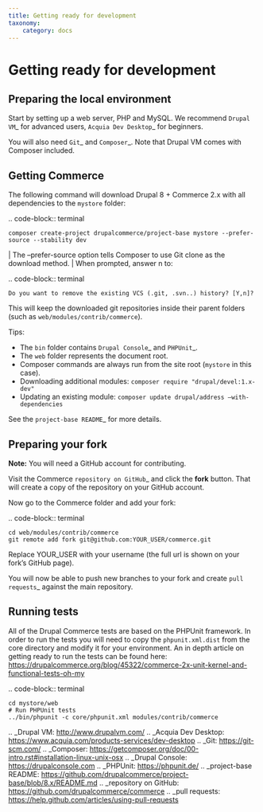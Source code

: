 ```yaml
---
title: Getting ready for development
taxonomy:
    category: docs
---
```


Getting ready for development
=============================

Preparing the local environment
-------------------------------

Start by setting up a web server, PHP and MySQL. We recommend `Drupal VM`_ for
advanced users, `Acquia Dev Desktop`_ for beginners.

You will also need `Git`_ and `Composer`_. Note that Drupal VM comes with Composer included.

Getting Commerce
----------------

The following command will download Drupal 8 + Commerce 2.x with all
dependencies to the ``mystore`` folder:

.. code-block:: terminal

    composer create-project drupalcommerce/project-base mystore --prefer-source --stability dev

| The –prefer-source option tells Composer to use Git clone as the
  download method.
| When prompted, answer n to:

.. code-block:: terminal

    Do you want to remove the existing VCS (.git, .svn..) history? [Y,n]?

This will keep the downloaded git repositories inside their parent folders (such
as ``web/modules/contrib/commerce``).

Tips:

-  The ``bin`` folder contains `Drupal Console`_ and `PHPUnit`_.
-  The ``web`` folder represents the document root.
-  Composer commands are always run from the site root (``mystore`` in this case).
-  Downloading additional modules: ``composer require "drupal/devel:1.x-dev"``
-  Updating an existing module: ``composer update drupal/address –with-dependencies``

See the `project-base README`_ for more details.

Preparing your fork
-------------------

**Note:** You will need a GitHub account for contributing.

Visit the Commerce `repository on GitHub`_ and click the **fork** button. That
will create a copy of the repository on your GitHub account.

Now go to the Commerce folder and add your fork:

.. code-block:: terminal

    cd web/modules/contrib/commerce
    git remote add fork git@github.com:YOUR_USER/commerce.git

Replace YOUR\_USER with your username (the full url is shown on your
fork’s GitHub page).

You will now be able to push new branches to your fork and create `pull requests`_
against the main repository.

Running tests
-------------

All of the Drupal Commerce tests are based on the PHPUnit framework. In
order to run the tests you will need to copy the ``phpunit.xml.dist``
from the core directory and modify it for your environment. An in depth
article on getting ready to run the tests can be found here:
https://drupalcommerce.org/blog/45322/commerce-2x-unit-kernel-and-functional-tests-oh-my

.. code-block:: terminal

    cd mystore/web
    # Run PHPUnit tests
    ../bin/phpunit -c core/phpunit.xml modules/contrib/commerce

.. _Drupal VM: http://www.drupalvm.com/
.. _Acquia Dev Desktop: https://www.acquia.com/products-services/dev-desktop
.. _Git: https://git-scm.com/
.. _Composer: https://getcomposer.org/doc/00-intro.rst#installation-linux-unix-osx
.. _Drupal Console: https://drupalconsole.com
.. _PHPUnit: https://phpunit.de/
.. _project-base README: https://github.com/drupalcommerce/project-base/blob/8.x/README.md
.. _repository on GitHub: https://github.com/drupalcommerce/commerce
.. _pull requests: https://help.github.com/articles/using-pull-requests
